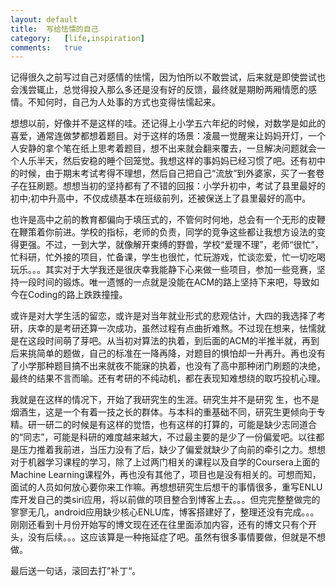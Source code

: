 ```yaml
---
layout:	default
title:	写给怯懦的自己
category:	[life,inspiration]
comments:	true
---
```

记得很久之前写过自己对感情的怯懦，因为怕所以不敢尝试，后来就是即使尝试也会浅尝辄止，总觉得投入那么多还是没有好的反馈，最终就是期盼两厢情愿的感情。不知何时，自己为人处事的方式也变得怯懦起来。


想想以前，好像并不是这样的哇。还记得上小学五六年纪的时候，对数学是如此的喜爱，通常连做梦都想着题目。对于这样的场景：凌晨一觉醒来让妈妈开灯，一个人安静的拿个笔在纸上思考着题目，想不出来就会翻来覆去，一旦解决问题就会一个人乐半天，然后安稳的睡个回笼觉。我想这样的事妈妈已经习惯了吧。还有初中的时候，由于期末考试考得不理想，然后自己把自己“流放”到外婆家，买了一套卷子在狂刷题。想想当初的坚持都有了不错的回报：小学升初中，考试了县里最好的初中;初中升高中，不仅成绩基本在班级前列，还被保送上了县里最好的高中。


也许是高中之前的教育都偏向于填压式的，不管何时何地，总会有一个无形的皮鞭在鞭策着你前进。学校的指标，老师的负责，同学的竞争这些都让我想方设法的变得更强。不过，一到大学，就像解开束缚的野兽，学校“爱理不理”，老师“很忙”，忙科研，忙外接的项目，忙备课，学生也很忙，忙玩游戏，忙谈恋爱，忙一切吃喝玩乐。。。其实对于大学我还是很庆幸我能静下心来做一些项目，参加一些竞赛，坚持一段时间的锻炼。唯一遗憾的一点就是没能在ACM的路上坚持下来吧，导致如今在Coding的路上跌跌撞撞。


或许是对大学生活的留恋，或许是对当年就业形式的悲观估计，大四的我选择了考研，庆幸的是考研还算一次成功，虽然过程有点曲折难熬。不过现在想来，怯懦就是在这段时间萌了芽吧。从当初对算法的执着，到后面的ACM的半推半就，再到后来挑简单的题做，自己的标准在一降再降，对题目的惧怕却一升再升。再也没有了小学那种题目搞不出来就夜不能寐的执着，也没有了高中那种闭门刷题的决绝，最终的结果不言而喻。还有考研的不纯动机，都在表现知难想绕的取巧投机心理。


我就是在这样的情况下，开始了我研究生的生涯。研究生并不是研究 生，也不是烟酒生，这是一个有着一技之长的群体。与本科的重基础不同，研究生更倾向于专精。研一研二的时候是有这样的觉悟，也有这样的打算的，可能是缺少志同道合的“同志”，可能是科研的难度越来越大，不过最主要的是少了一份偏爱吧。以往都是压力推着我前进，当压力没有了后，缺少了偏爱就缺少了向前的牵引之力。想想对于机器学习课程的学习，除了上过两门相关的课程以及自学的Coursera上面的Machine Learning课程外，再也没有其他了，项目也是没有相关的。可想而知，面试的人员如何放心要你来工作嘛。再想想研究生后想干的事情很多，重写ENLU库开发自己的类siri应用，将以前做的项目整合到博客上去。。。但完完整整做完的寥寥无几，android应用缺少核心ENLU库，博客搭建好了，整理还没有完成。。。刚刚还看到十月份开始写的博文现在还在往里面添加内容，还有的博文只有个开头，没有后续。。。这应该算是一种拖延症了吧。虽然有很多事情要做，但就是不想做。


最后送一句话，滚回去打”补丁“。



